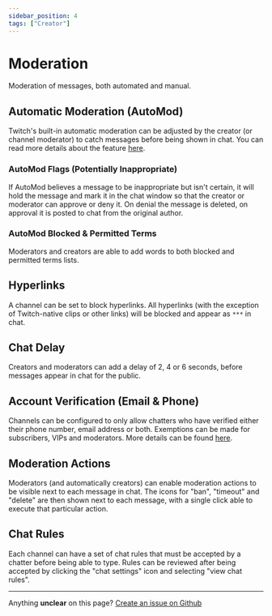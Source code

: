 ```yaml
---
sidebar_position: 4
tags: ["Creator"]
---
```


# Moderation
Moderation of messages, both automated and manual.

## Automatic Moderation (AutoMod)
Twitch's built-in automatic moderation can be adjusted by the creator (or channel moderator) to catch messages before being shown in chat. You can read more details about the feature [here](https://help.twitch.tv/s/article/how-to-use-automod).

### AutoMod Flags (Potentially Inappropriate)
If AutoMod believes a message to be inappropriate but isn't certain, it will hold the message and mark it in the chat window so that the creator or moderator can approve or deny it. On denial the message is deleted, on approval it is posted to chat from the original author.

### AutoMod Blocked & Permitted Terms
Moderators and creators are able to add words to both blocked and permitted terms lists.

## Hyperlinks
A channel can be set to block hyperlinks. All hyperlinks (with the exception of Twitch-native clips or other links) will be blocked and appear as `***` in chat.

## Chat Delay
Creators and moderators can add a delay of 2, 4 or 6 seconds, before messages appear in chat for the public.

## Account Verification (Email & Phone)
Channels can be configured to only allow chatters who have verified either their phone number, email address or both. Exemptions can be made for subscribers, VIPs and moderators. More details can be found [here](https://help.twitch.tv/s/article/chat-verification-settings).

## Moderation Actions
Moderators (and automatically creators) can enable moderation actions to be visible next to each message in chat. The icons for "ban", "timeout" and "delete" are then shown next to each message, with a single click able to execute that particular action.

## Chat Rules
Each channel can have a set of chat rules that must be accepted by a chatter before being able to type. Rules can be reviewed after being accepted by clicking the "chat settings" icon and selecting "view chat rules".

---
Anything **unclear** on this page? [Create an issue on Github](https://github.com/matthewbrandt/streamerwiki/issues/new)